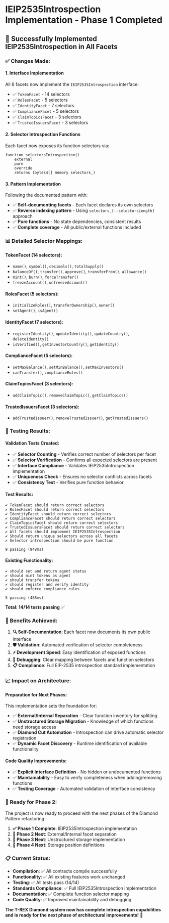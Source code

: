 # IEIP2535Introspection Implementation - Phase 1 Completed

## 🎉 Successfully Implemented IEIP2535Introspection in All Facets

### ✅ Changes Made:

#### 1. **Interface Implementation**
All 6 facets now implement the `IEIP2535Introspection` interface:
- ✅ `TokenFacet` - 14 selectors
- ✅ `RolesFacet` - 5 selectors  
- ✅ `IdentityFacet` - 7 selectors
- ✅ `ComplianceFacet` - 5 selectors
- ✅ `ClaimTopicsFacet` - 3 selectors
- ✅ `TrustedIssuersFacet` - 3 selectors

#### 2. **Selector Introspection Functions**
Each facet now exposes its function selectors via:
```solidity
function selectorsIntrospection()
    external
    pure
    override
    returns (bytes4[] memory selectors_)
```

#### 3. **Pattern Implementation**
Following the documented pattern with:
- ✅ **Self-documenting facets** - Each facet declares its own selectors
- ✅ **Reverse indexing pattern** - Using `selectors_[--selectorsLength]` approach
- ✅ **Pure functions** - No state dependencies, consistent results
- ✅ **Complete coverage** - All public/external functions included

### 📊 Detailed Selector Mappings:

#### TokenFacet (14 selectors):
- `name()`, `symbol()`, `decimals()`, `totalSupply()`
- `balanceOf()`, `transfer()`, `approve()`, `transferFrom()`, `allowance()`
- `mint()`, `burn()`, `forceTransfer()`
- `freezeAccount()`, `unfreezeAccount()`

#### RolesFacet (5 selectors):
- `initializeRoles()`, `transferOwnership()`, `owner()`
- `setAgent()`, `isAgent()`

#### IdentityFacet (7 selectors):
- `registerIdentity()`, `updateIdentity()`, `updateCountry()`, `deleteIdentity()`
- `isVerified()`, `getInvestorCountry()`, `getIdentity()`

#### ComplianceFacet (5 selectors):
- `setMaxBalance()`, `setMinBalance()`, `setMaxInvestors()`
- `canTransfer()`, `complianceRules()`

#### ClaimTopicsFacet (3 selectors):
- `addClaimTopic()`, `removeClaimTopic()`, `getClaimTopics()`

#### TrustedIssuersFacet (3 selectors):
- `addTrustedIssuer()`, `removeTrustedIssuer()`, `getTrustedIssuers()`

### 🧪 Testing Results:

#### Validation Tests Created:
- ✅ **Selector Counting** - Verifies correct number of selectors per facet
- ✅ **Selector Verification** - Confirms all expected selectors are present
- ✅ **Interface Compliance** - Validates IEIP2535Introspection implementation
- ✅ **Uniqueness Check** - Ensures no selector conflicts across facets
- ✅ **Consistency Test** - Verifies pure function behavior

#### Test Results:
```
✔ TokenFacet should return correct selectors
✔ RolesFacet should return correct selectors  
✔ IdentityFacet should return correct selectors
✔ ComplianceFacet should return correct selectors
✔ ClaimTopicsFacet should return correct selectors
✔ TrustedIssuersFacet should return correct selectors
✔ All facets should implement IEIP2535Introspection
✔ Should return unique selectors across all facets
✔ Selector introspection should be pure function

9 passing (948ms)
```

#### Existing Functionality:
```
✔ should set and return agent status
✔ should mint tokens as agent
✔ should transfer tokens
✔ should register and verify identity
✔ should enforce compliance rules

5 passing (488ms)
```

**Total: 14/14 tests passing** ✅

### 🎯 Benefits Achieved:

1. **🔍 Self-Documentation**: Each facet now documents its own public interface
2. **🛡️ Validation**: Automated verification of selector completeness
3. **⚡ Development Speed**: Easy identification of exposed functions
4. **🔧 Debugging**: Clear mapping between facets and function selectors
5. **📋 Compliance**: Full EIP-2535 introspection standard implementation

### 📈 Impact on Architecture:

#### Preparation for Next Phases:
This implementation sets the foundation for:
- ✅ **External/Internal Separation** - Clear function inventory for splitting
- ✅ **Unstructured Storage Migration** - Knowledge of which functions need storage access
- ✅ **Diamond Cut Automation** - Introspection can drive automatic selector registration
- ✅ **Dynamic Facet Discovery** - Runtime identification of available functionality

#### Code Quality Improvements:
- ✅ **Explicit Interface Definition** - No hidden or undocumented functions
- ✅ **Maintainability** - Easy to verify completeness when adding/removing functions
- ✅ **Testing Coverage** - Automated validation of interface consistency

### 🚀 Ready for Phase 2:

The project is now ready to proceed with the next phases of the Diamond Pattern refactoring:

1. **✅ Phase 1 Complete**: IEIP2535Introspection implementation
2. **🎯 Phase 2 Next**: External/Internal facet separation
3. **🎯 Phase 3 Next**: Unstructured storage implementation
4. **🎯 Phase 4 Next**: Storage position definitions

### 📋 Current Status:

- **Compilation**: ✅ All contracts compile successfully
- **Functionality**: ✅ All existing features work unchanged
- **Testing**: ✅ All tests pass (14/14)
- **Standards Compliance**: ✅ Full IEIP2535Introspection implementation
- **Documentation**: ✅ Complete function selector mapping
- **Code Quality**: ✅ Improved maintainability and debugging

**The T-REX Diamond system now has complete introspection capabilities and is ready for the next phase of architectural improvements!** 🎉
